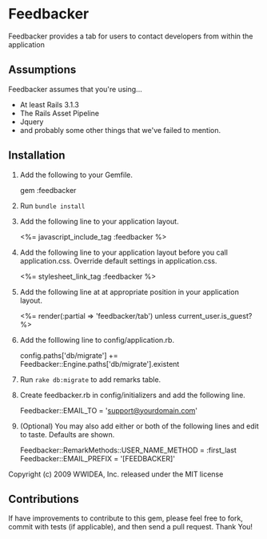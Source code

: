 Feedbacker
==========

Feedbacker provides a tab for users to contact developers from within the application

Assumptions
-----------

Feedbacker assumes that you're using...

*  At least Rails 3.1.3
*  The Rails Asset Pipeline
*  Jquery
*  and probably some other things that we've failed to mention.

Installation
------------
1. Add the following to your Gemfile.

    gem :feedbacker

2. Run `bundle install`

3. Add the following line to your application layout.

    <%= javascript_include_tag :feedbacker %>

4. Add the following line to your application layout before you call application.css. Override default settings in application.css.

    <%= stylesheet_link_tag :feedbacker %>

5. Add the following line at at appropriate position in your application layout.

    <%= render(:partial => 'feedbacker/tab') unless current_user.is_guest? %>

6. Add the folllowing line to config/application.rb.

    config.paths['db/migrate'] += Feedbacker::Engine.paths['db/migrate'].existent
    
7. Run `rake db:migrate` to add remarks table.

8. Create feedbacker.rb in config/initializers and add the following line.

    Feedbacker::EMAIL_TO = 'support@yourdomain.com'

9. (Optional) You may also add either or both of the following lines and edit to taste. Defaults are shown.

    Feedbacker::RemarkMethods::USER_NAME_METHOD = :first_last
    Feedbacker::EMAIL_PREFIX = '[FEEDBACKER]'

Copyright (c) 2009 WWIDEA, Inc. released under the MIT license


Contributions
-------------

If have improvements to contribute to this gem, please feel free to fork, commit with tests (if applicable), and then send a pull request. Thank You!
